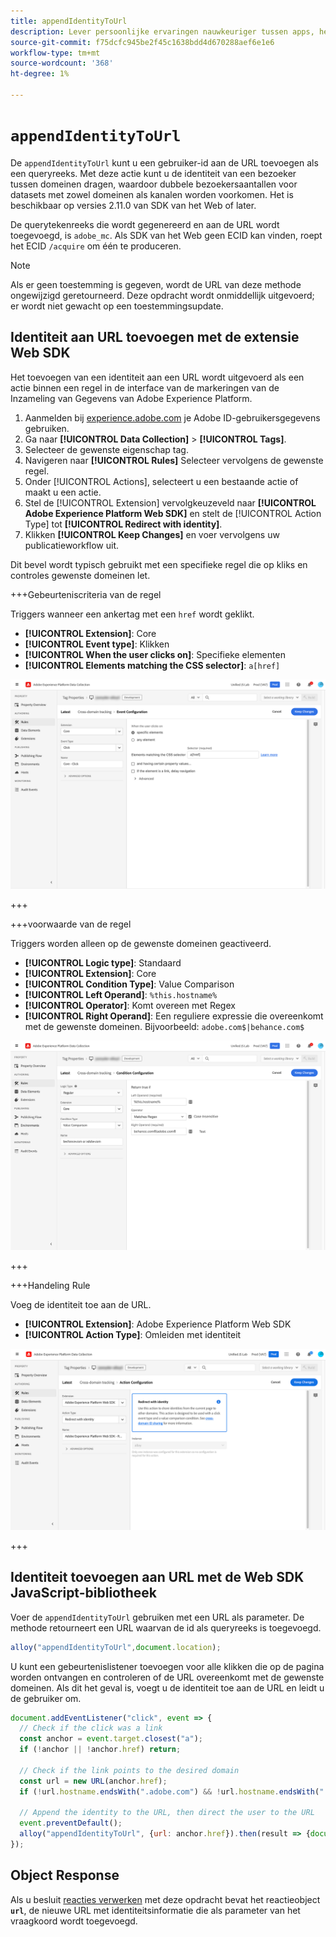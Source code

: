 ```yaml
---
title: appendIdentityToUrl
description: Lever persoonlijke ervaringen nauwkeuriger tussen apps, het Web, en over domeinen.
source-git-commit: f75dcfc945be2f45c1638bdd4d670288aef6e1e6
workflow-type: tm+mt
source-wordcount: '368'
ht-degree: 1%

---
```


# `appendIdentityToUrl`

De `appendIdentityToUrl` kunt u een gebruiker-id aan de URL toevoegen als een queryreeks. Met deze actie kunt u de identiteit van een bezoeker tussen domeinen dragen, waardoor dubbele bezoekersaantallen voor datasets met zowel domeinen als kanalen worden voorkomen. Het is beschikbaar op versies 2.11.0 van SDK van het Web of later.

De querytekenreeks die wordt gegenereerd en aan de URL wordt toegevoegd, is `adobe_mc`. Als SDK van het Web geen ECID kan vinden, roept het ECID `/acquire` om één te produceren.

>[!NOTE]
>
>Als er geen toestemming is gegeven, wordt de URL van deze methode ongewijzigd geretourneerd. Deze opdracht wordt onmiddellijk uitgevoerd; er wordt niet gewacht op een toestemmingsupdate.

## Identiteit aan URL toevoegen met de extensie Web SDK

Het toevoegen van een identiteit aan een URL wordt uitgevoerd als een actie binnen een regel in de interface van de markeringen van de Inzameling van Gegevens van Adobe Experience Platform.

1. Aanmelden bij [experience.adobe.com](https://experience.adobe.com) je Adobe ID-gebruikersgegevens gebruiken.
1. Ga naar **[!UICONTROL Data Collection]** > **[!UICONTROL Tags]**.
1. Selecteer de gewenste eigenschap tag.
1. Navigeren naar **[!UICONTROL Rules]** Selecteer vervolgens de gewenste regel.
1. Onder [!UICONTROL Actions], selecteert u een bestaande actie of maakt u een actie.
1. Stel de [!UICONTROL Extension] vervolgkeuzeveld naar **[!UICONTROL Adobe Experience Platform Web SDK]** en stelt de [!UICONTROL Action Type] tot **[!UICONTROL Redirect with identity]**.
1. Klikken **[!UICONTROL Keep Changes]** en voer vervolgens uw publicatieworkflow uit.

Dit bevel wordt typisch gebruikt met een specifieke regel die op kliks en controles gewenste domeinen let.

+++Gebeurteniscriteria van de regel

Triggers wanneer een ankertag met een `href` wordt geklikt.

* **[!UICONTROL Extension]**: Core
* **[!UICONTROL Event type]**: Klikken
* **[!UICONTROL When the user clicks on]**: Specifieke elementen
* **[!UICONTROL Elements matching the CSS selector]**: `a[href]`

![De gebeurtenis Rule](../assets/id-sharing-event-configuration.png)

+++

+++voorwaarde van de regel

Triggers worden alleen op de gewenste domeinen geactiveerd.

* **[!UICONTROL Logic type]**: Standaard
* **[!UICONTROL Extension]**: Core
* **[!UICONTROL Condition Type]**: Value Comparison
* **[!UICONTROL Left Operand]**: `%this.hostname%`
* **[!UICONTROL Operator]**: Komt overeen met Regex
* **[!UICONTROL Right Operand]**: Een reguliere expressie die overeenkomt met de gewenste domeinen. Bijvoorbeeld: `adobe.com$|behance.com$`

![Regelvoorwaarde](../assets/id-sharing-condition-configuration.png)

+++

+++Handeling Rule

Voeg de identiteit toe aan de URL.

* **[!UICONTROL Extension]**: Adobe Experience Platform Web SDK
* **[!UICONTROL Action Type]**: Omleiden met identiteit

![Handeling regel](../assets/id-sharing-action-configuration.png)

+++

## Identiteit toevoegen aan URL met de Web SDK JavaScript-bibliotheek

Voer de `appendIdentityToUrl` gebruiken met een URL als parameter. De methode retourneert een URL waarvan de id als queryreeks is toegevoegd.

```js
alloy("appendIdentityToUrl",document.location);
```

U kunt een gebeurtenislistener toevoegen voor alle klikken die op de pagina worden ontvangen en controleren of de URL overeenkomt met de gewenste domeinen. Als dit het geval is, voegt u de identiteit toe aan de URL en leidt u de gebruiker om.

```js
document.addEventListener("click", event => {
  // Check if the click was a link
  const anchor = event.target.closest("a");
  if (!anchor || !anchor.href) return;

  // Check if the link points to the desired domain
  const url = new URL(anchor.href);
  if (!url.hostname.endsWith(".adobe.com") && !url.hostname.endsWith(".behance.com")) return;

  // Append the identity to the URL, then direct the user to the URL
  event.preventDefault();
  alloy("appendIdentityToUrl", {url: anchor.href}).then(result => {document.location = result.url;});
});
```

## Object Response

Als u besluit [reacties verwerken](command-responses.md) met deze opdracht bevat het reactieobject **`url`**, de nieuwe URL met identiteitsinformatie die als parameter van het vraagkoord wordt toegevoegd.
